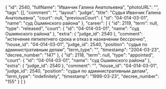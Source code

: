{
    "id": 2540,
    "fullName": "Иванчик Галина Анатольевна",
    "photoURL": "",
    "tags": [],
    "comment": "",
    "layout": "judge",
    "title": "Судья Иванчик Галина Анатольевна",
    "court": null,
    "previousCourt": {
        "id": "04-014-03-01",
        "name": "суд Ошмянского района"
    },
    "career": [
        {
            "id": 2119,
            "term": null,
            "type": "released",
            "court": {
                "id": "04-014-03-01",
                "name": "суд Ошмянского района"
            },
            "extra": {
                "judge_id": 2540
            },
            "comment": "истечение пятилетнего срока и отказ в назначении бессрочно",
            "house_id": "04-014-03-01",
            "judge_id": 2540,
            "position": "судья по административным делам",
            "term_type": "",
            "timestamp": "2004-03-23",
            "decree_number": "147"
        },
        {
            "id": 2118,
            "term": null,
            "type": "appointed",
            "court": {
                "id": "04-014-03-01",
                "name": "суд Ошмянского района"
            },
            "extra": {
                "judge_id": 2540
            },
            "comment": "",
            "house_id": "04-014-03-01",
            "judge_id": 2540,
            "position": "судья по административным делам",
            "term_type": "indefinitely",
            "timestamp": "1998-03-23",
            "decree_number": "155"
        }
    ]
}